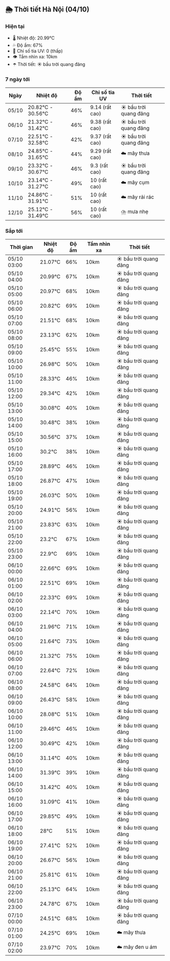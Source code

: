 ## 🌦️ Thời tiết Hà Nội (04/10)

### Hiện tại

- 🌡️ Nhiệt độ: 20.99℃
- 💦 Độ ẩm: 67%
- 🌟 Chỉ số tia UV: 0 (thấp)
- 👁️ Tầm nhìn xa: 10km
- ☂️ Thời tiết: ☀️ bầu trời quang đãng

### 7 ngày tới

| Ngày | Nhiệt độ | Độ ẩm | Chỉ số tia UV | Thời tiết |
| --- | --- | --- | --- | --- |
| 05/10 | 20.82℃ - 30.56℃ | 46% | 9.14 (rất cao) | ☀️ bầu trời quang đãng |
| 06/10 | 21.32℃ - 31.42℃ | 46% | 9.38 (rất cao) | ☀️ bầu trời quang đãng |
| 07/10 | 22.51℃ - 32.58℃ | 42% | 9.37 (rất cao) | ☀️ bầu trời quang đãng |
| 08/10 | 24.85℃ - 31.65℃ | 44% | 9.29 (rất cao) | ☁️ mây thưa |
| 09/10 | 23.32℃ - 30.67℃ | 46% | 9.3 (rất cao) | ☀️ bầu trời quang đãng |
| 10/10 | 23.14℃ - 31.27℃ | 49% | 10 (rất cao) | ☁️ mây cụm |
| 11/10 | 24.86℃ - 31.91℃ | 51% | 10 (rất cao) | ☁️ mây rải rác |
| 12/10 | 25.12℃ - 31.49℃ | 56% | 10 (rất cao) | ⛈️ mưa nhẹ |

### Sắp tới

| Thời gian | Nhiệt độ | Độ ẩm | Tầm nhìn xa | Thời tiết |
| --- | --- | --- | --- | --- |
| 05/10 03:00 | 21.07℃ | 66% | 10km | ☀️ bầu trời quang đãng |
| 05/10 04:00 | 20.99℃ | 67% | 10km | ☀️ bầu trời quang đãng |
| 05/10 05:00 | 20.97℃ | 68% | 10km | ☀️ bầu trời quang đãng |
| 05/10 06:00 | 20.82℃ | 69% | 10km | ☀️ bầu trời quang đãng |
| 05/10 07:00 | 21.51℃ | 68% | 10km | ☀️ bầu trời quang đãng |
| 05/10 08:00 | 23.13℃ | 62% | 10km | ☀️ bầu trời quang đãng |
| 05/10 09:00 | 25.45℃ | 55% | 10km | ☀️ bầu trời quang đãng |
| 05/10 10:00 | 26.98℃ | 50% | 10km | ☀️ bầu trời quang đãng |
| 05/10 11:00 | 28.33℃ | 46% | 10km | ☀️ bầu trời quang đãng |
| 05/10 12:00 | 29.34℃ | 42% | 10km | ☀️ bầu trời quang đãng |
| 05/10 13:00 | 30.08℃ | 40% | 10km | ☀️ bầu trời quang đãng |
| 05/10 14:00 | 30.48℃ | 38% | 10km | ☀️ bầu trời quang đãng |
| 05/10 15:00 | 30.56℃ | 37% | 10km | ☀️ bầu trời quang đãng |
| 05/10 16:00 | 30.2℃ | 38% | 10km | ☀️ bầu trời quang đãng |
| 05/10 17:00 | 28.89℃ | 46% | 10km | ☀️ bầu trời quang đãng |
| 05/10 18:00 | 26.87℃ | 47% | 10km | ☀️ bầu trời quang đãng |
| 05/10 19:00 | 26.03℃ | 50% | 10km | ☀️ bầu trời quang đãng |
| 05/10 20:00 | 24.91℃ | 56% | 10km | ☀️ bầu trời quang đãng |
| 05/10 21:00 | 23.83℃ | 63% | 10km | ☀️ bầu trời quang đãng |
| 05/10 22:00 | 23.2℃ | 67% | 10km | ☀️ bầu trời quang đãng |
| 05/10 23:00 | 22.9℃ | 69% | 10km | ☀️ bầu trời quang đãng |
| 06/10 00:00 | 22.66℃ | 69% | 10km | ☀️ bầu trời quang đãng |
| 06/10 01:00 | 22.51℃ | 69% | 10km | ☀️ bầu trời quang đãng |
| 06/10 02:00 | 22.33℃ | 69% | 10km | ☀️ bầu trời quang đãng |
| 06/10 03:00 | 22.14℃ | 70% | 10km | ☀️ bầu trời quang đãng |
| 06/10 04:00 | 21.96℃ | 71% | 10km | ☀️ bầu trời quang đãng |
| 06/10 05:00 | 21.64℃ | 73% | 10km | ☀️ bầu trời quang đãng |
| 06/10 06:00 | 21.32℃ | 75% | 10km | ☀️ bầu trời quang đãng |
| 06/10 07:00 | 22.64℃ | 72% | 10km | ☀️ bầu trời quang đãng |
| 06/10 08:00 | 24.58℃ | 64% | 10km | ☀️ bầu trời quang đãng |
| 06/10 09:00 | 26.43℃ | 58% | 10km | ☀️ bầu trời quang đãng |
| 06/10 10:00 | 28.08℃ | 51% | 10km | ☀️ bầu trời quang đãng |
| 06/10 11:00 | 29.46℃ | 46% | 10km | ☀️ bầu trời quang đãng |
| 06/10 12:00 | 30.49℃ | 42% | 10km | ☀️ bầu trời quang đãng |
| 06/10 13:00 | 31.14℃ | 40% | 10km | ☀️ bầu trời quang đãng |
| 06/10 14:00 | 31.39℃ | 39% | 10km | ☀️ bầu trời quang đãng |
| 06/10 15:00 | 31.42℃ | 40% | 10km | ☀️ bầu trời quang đãng |
| 06/10 16:00 | 31.09℃ | 41% | 10km | ☀️ bầu trời quang đãng |
| 06/10 17:00 | 29.85℃ | 49% | 10km | ☀️ bầu trời quang đãng |
| 06/10 18:00 | 28℃ | 51% | 10km | ☀️ bầu trời quang đãng |
| 06/10 19:00 | 27.41℃ | 52% | 10km | ☀️ bầu trời quang đãng |
| 06/10 20:00 | 26.67℃ | 56% | 10km | ☀️ bầu trời quang đãng |
| 06/10 21:00 | 25.81℃ | 61% | 10km | ☀️ bầu trời quang đãng |
| 06/10 22:00 | 25.13℃ | 64% | 10km | ☀️ bầu trời quang đãng |
| 06/10 23:00 | 24.78℃ | 67% | 10km | ☀️ bầu trời quang đãng |
| 07/10 00:00 | 24.51℃ | 68% | 10km | ☀️ bầu trời quang đãng |
| 07/10 01:00 | 24.25℃ | 69% | 10km | ☁️ mây thưa |
| 07/10 02:00 | 23.97℃ | 70% | 10km | ☁️ mây đen u ám |
